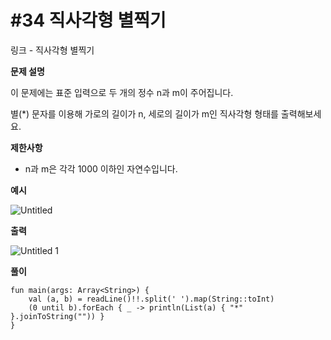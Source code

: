 # #34 직사각형 별찍기

링크 - 직사각형 별찍기

**문제 설명**

이 문제에는 표준 입력으로 두 개의 정수 n과 m이 주어집니다.

별(*) 문자를 이용해 가로의 길이가 n, 세로의 길이가 m인 직사각형 형태를 출력해보세요.

****제한사항****

- n과 m은 각각 1000 이하인 자연수입니다.

****예시****

![Untitled](https://user-images.githubusercontent.com/105714784/219827893-b8ccb423-574e-4c54-bb45-c90aac016d67.png)

****출력****

![Untitled 1](https://user-images.githubusercontent.com/105714784/219827898-8172b695-7b5a-490e-bb5f-a9192a94b169.png)

**풀이**

```
fun main(args: Array<String>) {
    val (a, b) = readLine()!!.split(' ').map(String::toInt)
    (0 until b).forEach { _ -> println(List(a) { "*" }.joinToString("")) }
}
```
